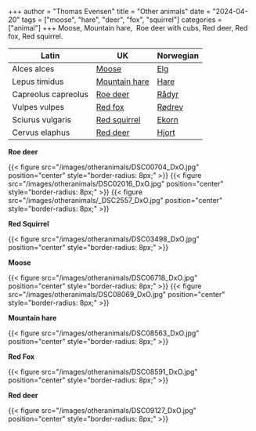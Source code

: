 +++
author = "Thomas Evensen"
title = "Other animals"
date = "2024-04-20"
tags = ["moose", "hare", "deer", "fox", "squirrel"]
categories = ["animal"]
+++
Moose, Mountain hare,  Roe deer with cubs, Red deer, Red fox, Red squirrel.

| Latin     | UK | Norwegian |
| --------- |  --------- |    --------- |
| Alces alces | [Moose](https://en.wikipedia.org/wiki/Moose) | [Elg](https://no.wikipedia.org/wiki/Elg) |
| Lepus timidus | [Mountain hare](https://en.wikipedia.org/wiki/Mountain_hare) | [Hare](https://no.wikipedia.org/wiki/Hare) |
| Capreolus capreolus  | [Roe deer](https://en.wikipedia.org/wiki/Roe_deer) | [Rådyr](https://no.wikipedia.org/wiki/Rådyr) |
| Vulpes vulpes | [Red fox](https://en.wikipedia.org/wiki/Red_fox) |  [Rødrev](https://no.wikipedia.org/wiki/Rødrev) |
| Sciurus vulgaris | [Red squirrel](https://en.wikipedia.org/wiki/Red_squirrel) |  [Ekorn](https://no.wikipedia.org/wiki/Ekorn)|
| Cervus elaphus | [Red deer](https://en.wikipedia.org/wiki/Red_deer) |  [Hjort](https://no.wikipedia.org/wiki/Hjort)|


**Roe deer**

{{< figure src="/images/otheranimals/DSC00704_DxO.jpg" position="center" style="border-radius: 8px;" >}}
{{< figure src="/images/otheranimals/DSC02016_DxO.jpg" position="center" style="border-radius: 8px;" >}}
{{< figure src="/images/otheranimals/_DSC2557_DxO.jpg" position="center" style="border-radius: 8px;" >}}

**Red Squirrel**

{{< figure src="/images/otheranimals/DSC03498_DxO.jpg" position="center" style="border-radius: 8px;" >}}

**Moose**

{{< figure src="/images/otheranimals/DSC06718_DxO.jpg" position="center" style="border-radius: 8px;" >}}
{{< figure src="/images/otheranimals/DSC08069_DxO.jpg" position="center" style="border-radius: 8px;" >}}

**Mountain hare**

{{< figure src="/images/otheranimals/DSC08563_DxO.jpg" position="center" style="border-radius: 8px;" >}}

**Red Fox**

{{< figure src="/images/otheranimals/DSC08591_DxO.jpg" position="center" style="border-radius: 8px;" >}}

**Red deer**

{{< figure src="/images/otheranimals/DSC09127_DxO.jpg" position="center" style="border-radius: 8px;" >}}
